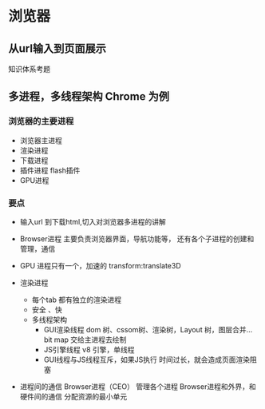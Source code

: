 # 浏览器
## 从url输入到页面展示
知识体系考题

## 多进程，多线程架构 Chrome 为例
### 浏览器的主要进程
- 浏览器主进程
- 渲染进程
- 下载进程
- 插件进程 flash插件 
- GPU进程
### 要点
- 输入url 到下载html,切入对浏览器多进程的讲解
- Browser进程 主要负责浏览器界面，导航功能等，
    还有各个子进程的创建和管理，通信
- GPU 进程只有一个，加速的
    transform:translate3D
- 渲染进程                                                                
    - 每个tab 都有独立的渲染进程
    - 安全 、快 
    - 多线程架构
        - GUI渲染线程 dom 树、cssom树、渲染树，Layout 树，图层合并...
        bit map 交给主进程去绘制
        - JS引擎线程 v8 引擎，单线程
        - GUI线程与JS线程互斥，如果JS执行
            时间过长，就会造成页面渲染阻塞
        
- 进程间的通信
    Browser进程（CEO） 管理各个进程
    Browser进程和外界，和硬件间的通信
    分配资源的最小单元